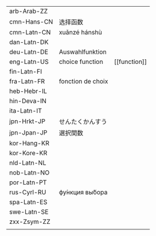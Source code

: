 | | | |
|-|-|-|
| arb-Arab-ZZ |  |  |
| cmn-Hans-CN | 选择函数 |  |
| cmn-Latn-CN | xuǎnzé hánshù |  |
| dan-Latn-DK |  |  |
| deu-Latn-DE | Auswahlfunktion |  |
| eng-Latn-US | choice function | [[function]] |
| fin-Latn-FI |  |  |
| fra-Latn-FR | fonction de choix |  |
| heb-Hebr-IL |  |  |
| hin-Deva-IN |  |  |
| ita-Latn-IT |  |  |
| jpn-Hrkt-JP | せんたくかんすう |  |
| jpn-Jpan-JP | 選択関数 |  |
| kor-Hang-KR |  |  |
| kor-Kore-KR |  |  |
| nld-Latn-NL |  |  |
| nob-Latn-NO |  |  |
| por-Latn-PT |  |  |
| rus-Cyrl-RU | фу́нкция вы́бора |  |
| spa-Latn-ES |  |  |
| swe-Latn-SE |  |  |
| zxx-Zsym-ZZ |  |  |
|  |  |  |
